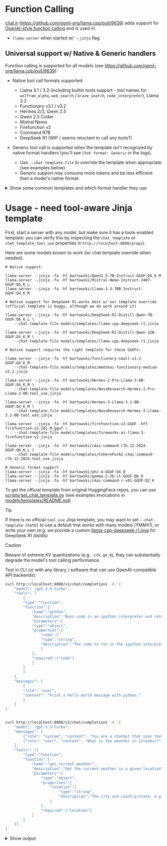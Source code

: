 # Function Calling

[chat.h](../common/chat.h) (https://github.com/ggml-org/llama.cpp/pull/9639) adds support for [OpenAI-style function calling](https://platform.openai.com/docs/guides/function-calling) and is used in:
- `llama-server` when started w/ `--jinja` flag

## Universal support w/ Native & Generic handlers

Function calling is supported for all models (see https://github.com/ggml-org/llama.cpp/pull/9639):

- Native tool call formats supported:
  - Llama 3.1 / 3.3 (including builtin tools support - tool names for `wolfram_alpha`, `web_search` / `brave_search`, `code_interpreter`), Llama 3.2
  - Functionary v3.1 / v3.2
  - Hermes 2/3, Qwen 2.5
  - Qwen 2.5 Coder
  - Mistral Nemo
  - Firefunction v2
  - Command R7B
  - DeepSeek R1 (WIP / seems reluctant to call any tools?)

- Generic tool call is supported when the template isn't recognized by native format handlers (you'll see `Chat format: Generic` in the logs).
  - Use `--chat-template-file` to override the template when appropriate (see examples below)
  - Generic support may consume more tokens and be less efficient than a model's native format.

<details>
<summary>Show some common templates and which format handler they use</summary>

| Template | Format |
|----------|--------|
| Almawave-Velvet-14B.jinja | Hermes 2 Pro |
| AtlaAI-Selene-1-Mini-Llama-3.1-8B.jinja | Llama 3.x |
| CohereForAI-aya-expanse-8b.jinja | Generic |
| CohereForAI-c4ai-command-r-plus-default.jinja | Generic |
| CohereForAI-c4ai-command-r-plus-rag.jinja | Generic |
| CohereForAI-c4ai-command-r-plus-tool_use.jinja | Generic |
| CohereForAI-c4ai-command-r7b-12-2024-default.jinja | Command R7B (extract reasoning) |
| CohereForAI-c4ai-command-r7b-12-2024-rag.jinja | Command R7B (extract reasoning) |
| CohereForAI-c4ai-command-r7b-12-2024-tool_use.jinja | Command R7B (extract reasoning) |
| CohereForAI-c4ai-command-r7b-12-2024.jinja | Generic |
| DavieLion-Llama-3.2-1B-SPIN-iter3.jinja | Generic |
| Delta-Vector-Rei-12B.jinja | Mistral Nemo |
| EpistemeAI-Mistral-Nemo-Instruct-12B-Philosophy-Math.jinja | Mistral Nemo |
| FlofloB-83k_continued_pretraining_Qwen2.5-0.5B-Instruct_Unsloth_merged_16bit.jinja | Hermes 2 Pro |
| FlofloB-test_continued_pretraining_Phi-3-mini-4k-instruct_Unsloth_merged_16bit.jinja | Generic |
| HelpingAI-HAI-SER.jinja | Generic |
| HuggingFaceTB-SmolLM2-1.7B-Instruct.jinja | Generic |
| HuggingFaceTB-SmolLM2-135M-Instruct.jinja | Generic |
| HuggingFaceTB-SmolLM2-360M-Instruct.jinja | Generic |
| INSAIT-Institute-BgGPT-Gemma-2-27B-IT-v1.0.jinja | Generic |
| Ihor-Text2Graph-R1-Qwen2.5-0.5b.jinja | Hermes 2 Pro |
| Infinigence-Megrez-3B-Instruct.jinja | Generic |
| Josephgflowers-TinyLlama_v1.1_math_code-world-test-1.jinja | Generic |
| LGAI-EXAONE-EXAONE-3.5-2.4B-Instruct.jinja | Generic |
| LGAI-EXAONE-EXAONE-3.5-7.8B-Instruct.jinja | Generic |
| LatitudeGames-Wayfarer-12B.jinja | Generic |
| Magpie-Align-Llama-3-8B-Magpie-Align-v0.1.jinja | Generic |
| Magpie-Align-Llama-3.1-8B-Magpie-Align-v0.1.jinja | Generic |
| MaziyarPanahi-calme-3.2-instruct-78b.jinja | Generic |
| MiniMaxAI-MiniMax-Text-01.jinja | Generic |
| MiniMaxAI-MiniMax-VL-01.jinja | Generic |
| NaniDAO-deepseek-r1-qwen-2.5-32B-ablated.jinja | DeepSeek R1 (extract reasoning) |
| NexaAIDev-Octopus-v2.jinja | Generic |
| NousResearch-Hermes-2-Pro-Llama-3-8B-default.jinja | Generic |
| NousResearch-Hermes-2-Pro-Llama-3-8B-tool_use.jinja | Hermes 2 Pro |
| NousResearch-Hermes-2-Pro-Mistral-7B-default.jinja | Generic |
| NousResearch-Hermes-2-Pro-Mistral-7B-tool_use.jinja | Hermes 2 Pro |
| NousResearch-Hermes-3-Llama-3.1-70B-default.jinja | Generic |
| NousResearch-Hermes-3-Llama-3.1-70B-tool_use.jinja | Hermes 2 Pro |
| NovaSky-AI-Sky-T1-32B-Flash.jinja | Hermes 2 Pro |
| NovaSky-AI-Sky-T1-32B-Preview.jinja | Hermes 2 Pro |
| OnlyCheeini-greesychat-turbo.jinja | Generic |
| Orenguteng-Llama-3.1-8B-Lexi-Uncensored-V2.jinja | Llama 3.x |
| OrionStarAI-Orion-14B-Chat.jinja | Generic |
| PowerInfer-SmallThinker-3B-Preview.jinja | Generic |
| PrimeIntellect-INTELLECT-1-Instruct.jinja | Generic |
| Qwen-QVQ-72B-Preview.jinja | Generic |
| Qwen-QwQ-32B-Preview.jinja | Hermes 2 Pro |
| Qwen-Qwen1.5-7B-Chat.jinja | Generic |
| Qwen-Qwen2-7B-Instruct.jinja | Generic |
| Qwen-Qwen2-VL-72B-Instruct.jinja | Generic |
| Qwen-Qwen2-VL-7B-Instruct.jinja | Generic |
| Qwen-Qwen2.5-0.5B.jinja | Hermes 2 Pro |
| Qwen-Qwen2.5-1.5B-Instruct.jinja | Hermes 2 Pro |
| Qwen-Qwen2.5-14B-Instruct-1M.jinja | Hermes 2 Pro |
| Qwen-Qwen2.5-14B.jinja | Hermes 2 Pro |
| Qwen-Qwen2.5-32B-Instruct.jinja | Hermes 2 Pro |
| Qwen-Qwen2.5-32B.jinja | Hermes 2 Pro |
| Qwen-Qwen2.5-3B-Instruct.jinja | Hermes 2 Pro |
| Qwen-Qwen2.5-72B-Instruct.jinja | Hermes 2 Pro |
| Qwen-Qwen2.5-7B-Instruct-1M.jinja | Hermes 2 Pro |
| Qwen-Qwen2.5-7B-Instruct.jinja | Hermes 2 Pro |
| Qwen-Qwen2.5-7B.jinja | Hermes 2 Pro |
| Qwen-Qwen2.5-Coder-32B-Instruct.jinja | Hermes 2 Pro |
| Qwen-Qwen2.5-Coder-7B-Instruct.jinja | Hermes 2 Pro |
| Qwen-Qwen2.5-Math-1.5B.jinja | Hermes 2 Pro |
| Qwen-Qwen2.5-Math-7B-Instruct.jinja | Hermes 2 Pro |
| Qwen-Qwen2.5-VL-3B-Instruct.jinja | Hermes 2 Pro |
| Qwen-Qwen2.5-VL-72B-Instruct.jinja | Hermes 2 Pro |
| Qwen-Qwen2.5-VL-7B-Instruct.jinja | Hermes 2 Pro |
| RWKV-Red-Team-ARWKV-7B-Preview-0.1.jinja | Hermes 2 Pro |
| SakanaAI-TinySwallow-1.5B-Instruct.jinja | Hermes 2 Pro |
| SakanaAI-TinySwallow-1.5B.jinja | Hermes 2 Pro |
| Sao10K-70B-L3.3-Cirrus-x1.jinja | Llama 3.x |
| SentientAGI-Dobby-Mini-Leashed-Llama-3.1-8B.jinja | Llama 3.x |
| SentientAGI-Dobby-Mini-Unhinged-Llama-3.1-8B.jinja | Llama 3.x |
| Steelskull-L3.3-Damascus-R1.jinja | Llama 3.x |
| Steelskull-L3.3-MS-Nevoria-70b.jinja | Llama 3.x |
| Steelskull-L3.3-Nevoria-R1-70b.jinja | Llama 3.x |
| THUDM-glm-4-9b-chat.jinja | Generic |
| THUDM-glm-edge-1.5b-chat.jinja | Generic |
| Tarek07-Progenitor-V1.1-LLaMa-70B.jinja | Llama 3.x |
| TheBloke-FusionNet_34Bx2_MoE-AWQ.jinja | Generic |
| TinyLlama-TinyLlama-1.1B-Chat-v1.0.jinja | Generic |
| UCLA-AGI-Mistral7B-PairRM-SPPO-Iter3.jinja | Generic |
| ValiantLabs-Llama3.1-8B-Enigma.jinja | Llama 3.x |
| abacusai-Fewshot-Metamath-OrcaVicuna-Mistral.jinja | Generic |
| ai21labs-AI21-Jamba-1.5-Large.jinja | Generic |
| allenai-Llama-3.1-Tulu-3-405B-SFT.jinja | Generic |
| allenai-Llama-3.1-Tulu-3-405B.jinja | Generic |
| allenai-Llama-3.1-Tulu-3-8B.jinja | Generic |
| arcee-ai-Virtuoso-Lite.jinja | Hermes 2 Pro |
| arcee-ai-Virtuoso-Medium-v2.jinja | Hermes 2 Pro |
| arcee-ai-Virtuoso-Small-v2.jinja | Hermes 2 Pro |
| avemio-GRAG-NEMO-12B-ORPO-HESSIAN-AI.jinja | Generic |
| bespokelabs-Bespoke-Stratos-7B.jinja | Hermes 2 Pro |
| bfuzzy1-acheron-m1a-llama.jinja | Generic |
| bofenghuang-vigogne-2-70b-chat.jinja | Generic |
| bytedance-research-UI-TARS-72B-DPO.jinja | Generic |
| bytedance-research-UI-TARS-7B-DPO.jinja | Generic |
| bytedance-research-UI-TARS-7B-SFT.jinja | Generic |
| carsenk-phi3.5_mini_exp_825_uncensored.jinja | Generic |
| cyberagent-DeepSeek-R1-Distill-Qwen-14B-Japanese.jinja | DeepSeek R1 (extract reasoning) |
| cyberagent-DeepSeek-R1-Distill-Qwen-32B-Japanese.jinja | DeepSeek R1 (extract reasoning) |
| databricks-dbrx-instruct.jinja | Generic |
| deepseek-ai-DeepSeek-Coder-V2-Instruct.jinja | Generic |
| deepseek-ai-DeepSeek-Coder-V2-Lite-Base.jinja | Generic |
| deepseek-ai-DeepSeek-Coder-V2-Lite-Instruct.jinja | Generic |
| deepseek-ai-DeepSeek-R1-Distill-Llama-70B.jinja | DeepSeek R1 (extract reasoning) |
| deepseek-ai-DeepSeek-R1-Distill-Llama-8B.jinja | DeepSeek R1 (extract reasoning) |
| deepseek-ai-DeepSeek-R1-Distill-Qwen-1.5B.jinja | DeepSeek R1 (extract reasoning) |
| deepseek-ai-DeepSeek-R1-Distill-Qwen-14B.jinja | DeepSeek R1 (extract reasoning) |
| deepseek-ai-DeepSeek-R1-Distill-Qwen-32B.jinja | DeepSeek R1 (extract reasoning) |
| deepseek-ai-DeepSeek-R1-Distill-Qwen-7B.jinja | DeepSeek R1 (extract reasoning) |
| deepseek-ai-DeepSeek-R1-Zero.jinja | DeepSeek R1 (extract reasoning) |
| deepseek-ai-DeepSeek-R1.jinja | DeepSeek R1 (extract reasoning) |
| deepseek-ai-DeepSeek-V2-Lite.jinja | Generic |
| deepseek-ai-DeepSeek-V2.5.jinja | DeepSeek R1 (extract reasoning) |
| deepseek-ai-DeepSeek-V3.jinja | DeepSeek R1 (extract reasoning) |
| deepseek-ai-deepseek-coder-33b-instruct.jinja | Generic |
| deepseek-ai-deepseek-coder-6.7b-instruct.jinja | Generic |
| deepseek-ai-deepseek-coder-7b-instruct-v1.5.jinja | Generic |
| deepseek-ai-deepseek-llm-67b-chat.jinja | Generic |
| deepseek-ai-deepseek-llm-7b-chat.jinja | Generic |
| dicta-il-dictalm2.0-instruct.jinja | Generic |
| ehristoforu-Falcon3-8B-Franken-Basestruct.jinja | Hermes 2 Pro |
| fireworks-ai-llama-3-firefunction-v2.jinja | FireFunction v2 |
| godlikehhd-alpaca_data_sampled_ifd_new_5200.jinja | Hermes 2 Pro |
| godlikehhd-alpaca_data_score_max_0.7_2600.jinja | Hermes 2 Pro |
| google-gemma-2-27b-it.jinja | Generic |
| google-gemma-2-2b-it.jinja | Generic |
| google-gemma-2-2b-jpn-it.jinja | Generic |
| google-gemma-7b-it.jinja | Generic |
| huihui-ai-DeepSeek-R1-Distill-Llama-70B-abliterated.jinja | DeepSeek R1 (extract reasoning) |
| huihui-ai-DeepSeek-R1-Distill-Llama-8B-abliterated.jinja | DeepSeek R1 (extract reasoning) |
| huihui-ai-DeepSeek-R1-Distill-Qwen-14B-abliterated-v2.jinja | DeepSeek R1 (extract reasoning) |
| huihui-ai-DeepSeek-R1-Distill-Qwen-32B-abliterated.jinja | DeepSeek R1 (extract reasoning) |
| huihui-ai-DeepSeek-R1-Distill-Qwen-7B-abliterated-v2.jinja | DeepSeek R1 (extract reasoning) |
| huihui-ai-Qwen2.5-14B-Instruct-1M-abliterated.jinja | Hermes 2 Pro |
| ibm-granite-granite-3.1-8b-instruct.jinja | Generic |
| indischepartij-MiniCPM-3B-OpenHermes-2.5-v2.jinja | Generic |
| inflatebot-MN-12B-Mag-Mell-R1.jinja | Generic |
| jinaai-ReaderLM-v2.jinja | Generic |
| kms7530-chemeng_qwen-math-7b_24_1_100_1_nonmath.jinja | Hermes 2 Pro |
| knifeayumu-Cydonia-v1.3-Magnum-v4-22B.jinja | Mistral Nemo |
| langgptai-qwen1.5-7b-chat-sa-v0.1.jinja | Generic |
| lightblue-DeepSeek-R1-Distill-Qwen-7B-Japanese.jinja | DeepSeek R1 (extract reasoning) |
| mattshumer-Reflection-Llama-3.1-70B.jinja | Generic |
| meetkai-functionary-medium-v3.1.jinja | Functionary v3.1 Llama 3.1 |
| meetkai-functionary-medium-v3.2.jinja | Functionary v3.2 |
| meta-llama-Llama-2-7b-chat-hf.jinja | Generic |
| meta-llama-Llama-3.1-8B-Instruct.jinja | Llama 3.x |
| meta-llama-Llama-3.2-11B-Vision-Instruct.jinja | Llama 3.x |
| meta-llama-Llama-3.2-1B-Instruct.jinja | Llama 3.x |
| meta-llama-Llama-3.2-3B-Instruct.jinja | Llama 3.x |
| meta-llama-Llama-3.3-70B-Instruct.jinja | Llama 3.x |
| meta-llama-Meta-Llama-3-8B-Instruct.jinja | Generic |
| meta-llama-Meta-Llama-3.1-8B-Instruct.jinja | Llama 3.x |
| microsoft-Phi-3-medium-4k-instruct.jinja | Generic |
| microsoft-Phi-3-mini-4k-instruct.jinja | Generic |
| microsoft-Phi-3-small-8k-instruct.jinja | Generic |
| microsoft-Phi-3.5-mini-instruct.jinja | Generic |
| microsoft-Phi-3.5-vision-instruct.jinja | Generic |
| microsoft-phi-4.jinja | Generic |
| migtissera-Tess-3-Mistral-Nemo-12B.jinja | Generic |
| ministral-Ministral-3b-instruct.jinja | Generic |
| mistralai-Codestral-22B-v0.1.jinja | Generic |
| mistralai-Mistral-7B-Instruct-v0.1.jinja | Generic |
| mistralai-Mistral-7B-Instruct-v0.2.jinja | Generic |
| mistralai-Mistral-7B-Instruct-v0.3.jinja | Mistral Nemo |
| mistralai-Mistral-Large-Instruct-2407.jinja | Mistral Nemo |
| mistralai-Mistral-Large-Instruct-2411.jinja | Generic |
| mistralai-Mistral-Nemo-Instruct-2407.jinja | Mistral Nemo |
| mistralai-Mistral-Small-24B-Instruct-2501.jinja | Generic |
| mistralai-Mixtral-8x7B-Instruct-v0.1.jinja | Generic |
| mkurman-Qwen2.5-14B-DeepSeek-R1-1M.jinja | Hermes 2 Pro |
| mlabonne-AlphaMonarch-7B.jinja | Generic |
| mlx-community-Josiefied-Qwen2.5-0.5B-Instruct-abliterated-v1-float32.jinja | Hermes 2 Pro |
| mlx-community-Qwen2.5-VL-7B-Instruct-8bit.jinja | Hermes 2 Pro |
| mobiuslabsgmbh-DeepSeek-R1-ReDistill-Qwen-1.5B-v1.1.jinja | DeepSeek R1 (extract reasoning) |
| netcat420-MFANNv0.20.jinja | Generic |
| netcat420-MFANNv0.24.jinja | Generic |
| netease-youdao-Confucius-o1-14B.jinja | Hermes 2 Pro |
| nvidia-AceMath-7B-RM.jinja | Hermes 2 Pro |
| nvidia-Eagle2-1B.jinja | Hermes 2 Pro |
| nvidia-Eagle2-9B.jinja | Hermes 2 Pro |
| nvidia-Llama-3.1-Nemotron-70B-Instruct-HF.jinja | Llama 3.x |
| onnx-community-DeepSeek-R1-Distill-Qwen-1.5B-ONNX.jinja | DeepSeek R1 (extract reasoning) |
| open-thoughts-OpenThinker-7B.jinja | Hermes 2 Pro |
| openchat-openchat-3.5-0106.jinja | Generic |
| pankajmathur-orca_mini_v6_8b.jinja | Generic |
| princeton-nlp-Mistral-7B-Base-SFT-RDPO.jinja | Generic |
| princeton-nlp-Mistral-7B-Instruct-DPO.jinja | Generic |
| princeton-nlp-Mistral-7B-Instruct-RDPO.jinja | Generic |
| prithivMLmods-Bellatrix-Tiny-1.5B-R1.jinja | Hermes 2 Pro |
| prithivMLmods-Bellatrix-Tiny-1B-R1.jinja | Llama 3.x |
| prithivMLmods-Bellatrix-Tiny-1B-v3.jinja | Generic |
| prithivMLmods-Bellatrix-Tiny-3B-R1.jinja | Llama 3.x |
| prithivMLmods-Blaze-14B-xElite.jinja | Generic |
| prithivMLmods-Calcium-Opus-14B-Elite2-R1.jinja | Hermes 2 Pro |
| prithivMLmods-Calme-Ties-78B.jinja | Generic |
| prithivMLmods-Calme-Ties2-78B.jinja | Generic |
| prithivMLmods-Calme-Ties3-78B.jinja | Generic |
| prithivMLmods-ChemQwen2-vL.jinja | Generic |
| prithivMLmods-GWQ2b.jinja | Generic |
| prithivMLmods-LatexMind-2B-Codec.jinja | Generic |
| prithivMLmods-Llama-3.2-6B-AlgoCode.jinja | Llama 3.x |
| prithivMLmods-Megatron-Opus-14B-Exp.jinja | Hermes 2 Pro |
| prithivMLmods-Megatron-Opus-14B-Stock.jinja | Hermes 2 Pro |
| prithivMLmods-Megatron-Opus-7B-Exp.jinja | Hermes 2 Pro |
| prithivMLmods-Omni-Reasoner-Merged.jinja | Hermes 2 Pro |
| prithivMLmods-Omni-Reasoner4-Merged.jinja | Hermes 2 Pro |
| prithivMLmods-Primal-Opus-14B-Optimus-v1.jinja | Hermes 2 Pro |
| prithivMLmods-QwQ-Math-IO-500M.jinja | Hermes 2 Pro |
| prithivMLmods-Qwen-7B-Distill-Reasoner.jinja | DeepSeek R1 (extract reasoning) |
| prithivMLmods-Qwen2.5-1.5B-DeepSeek-R1-Instruct.jinja | Hermes 2 Pro |
| prithivMLmods-Qwen2.5-14B-DeepSeek-R1-1M.jinja | Hermes 2 Pro |
| prithivMLmods-Qwen2.5-32B-DeepSeek-R1-Instruct.jinja | Hermes 2 Pro |
| prithivMLmods-Qwen2.5-7B-DeepSeek-R1-1M.jinja | Hermes 2 Pro |
| prithivMLmods-Triangulum-v2-10B.jinja | Hermes 2 Pro |
| qingy2024-Falcon3-2x10B-MoE-Instruct.jinja | Hermes 2 Pro |
| rubenroy-Zurich-14B-GCv2-5m.jinja | Hermes 2 Pro |
| rubenroy-Zurich-7B-GCv2-5m.jinja | Hermes 2 Pro |
| silma-ai-SILMA-Kashif-2B-Instruct-v1.0.jinja | Generic |
| simplescaling-s1-32B.jinja | Hermes 2 Pro |
| sometimesanotion-Lamarck-14B-v0.7.jinja | Hermes 2 Pro |
| sonthenguyen-zephyr-sft-bnb-4bit-DPO-mtbr-180steps.jinja | Generic |
| sthenno-tempesthenno-icy-0130.jinja | Generic |
| sumink-qwft.jinja | Hermes 2 Pro |
| teknium-OpenHermes-2.5-Mistral-7B.jinja | Generic |
| thirdeyeai-elevate360m.jinja | Generic |
| tiiuae-Falcon3-10B-Instruct.jinja | Hermes 2 Pro |
| unsloth-DeepSeek-R1-Distill-Llama-8B-unsloth-bnb-4bit.jinja | DeepSeek R1 (extract reasoning) |
| unsloth-DeepSeek-R1-Distill-Llama-8B.jinja | DeepSeek R1 (extract reasoning) |
| unsloth-DeepSeek-R1.jinja | DeepSeek R1 (extract reasoning) |
| unsloth-Mistral-Small-24B-Instruct-2501-unsloth-bnb-4bit.jinja | Generic |
| upstage-solar-pro-preview-instruct.jinja | Generic |
| whyhow-ai-PatientSeek.jinja | Generic |
| xwen-team-Xwen-72B-Chat.jinja | Hermes 2 Pro |
| xwen-team-Xwen-7B-Chat.jinja | Hermes 2 Pro |

This table can be generated with:

```bash
./build/bin/test-chat ../minja/build/tests/*.jinja 2>/dev/null
```

</details>

# Usage - need tool-aware Jinja template

First, start a server with any model, but make sure it has a tools-enabled template: you can verify this by inspecting the `chat_template` or `chat_template_tool_use` properties in `http://localhost:8080/props`).

Here are some models known to work (w/ chat template override when needed):

```shell
# Native support:

llama-server --jinja -fa -hf bartowski/Qwen2.5-7B-Instruct-GGUF:Q4_K_M
llama-server --jinja -fa -hf bartowski/Mistral-Nemo-Instruct-2407-GGUF:Q6_K_L
llama-server --jinja -fa -hf bartowski/Llama-3.3-70B-Instruct-GGUF:Q4_K_M

# Native support for DeepSeek R1 works best w/ our template override (official template is buggy, although we do work around it)

llama-server --jinja -fa -hf bartowski/DeepSeek-R1-Distill-Qwen-7B-GGUF:Q6_K_L \
    --chat-template-file models/templates/llama-cpp-deepseek-r1.jinja

llama-server --jinja -fa -hf bartowski/DeepSeek-R1-Distill-Qwen-32B-GGUF:Q4_K_M \
    --chat-template-file models/templates/llama-cpp-deepseek-r1.jinja

# Native support requires the right template for these GGUFs:

llama-server --jinja -fa -hf bartowski/functionary-small-v3.2-GGUF:Q4_K_M
    --chat-template-file models/templates/meetkai-functionary-medium-v3.2.jinja

llama-server --jinja -fa -hf bartowski/Hermes-2-Pro-Llama-3-8B-GGUF:Q4_K_M \
    --chat-template-file models/templates/NousResearch-Hermes-2-Pro-Llama-3-8B-tool_use.jinja

llama-server --jinja -fa -hf bartowski/Hermes-3-Llama-3.1-8B-GGUF:Q4_K_M \
    --chat-template-file models/templates/NousResearch-Hermes-3-Llama-3.1-8B-tool_use.jinja

llama-server --jinja -fa -hf bartowski/firefunction-v2-GGUF -hff firefunction-v2-IQ1_M.gguf \
    --chat-template-file models/templates/fireworks-ai-llama-3-firefunction-v2.jinja

llama-server --jinja -fa -hf bartowski/c4ai-command-r7b-12-2024-GGUF:Q6_K_L \
    --chat-template-file models/templates/CohereForAI-c4ai-command-r7b-12-2024-tool_use.jinja

# Generic format support
llama-server --jinja -fa -hf bartowski/phi-4-GGUF:Q4_0
llama-server --jinja -fa -hf bartowski/gemma-2-2b-it-GGUF:Q8_0
llama-server --jinja -fa -hf bartowski/c4ai-command-r-v01-GGUF:Q2_K
```

To get the official template from original HuggingFace repos, you can use [scripts/get_chat_template.py](../scripts/get_chat_template.py) (see examples invocations in [models/templates/README.md](../models/templates/README.md))

> [!TIP]
> If there is no official `tool_use` Jinja template, you may want to set `--chat-template chatml` to use a default that works with many models (YMMV!), or write your own (e.g. we provide a custom [llama-cpp-deepseek-r1.jinja](../models/templates/llama-cpp-deepseek-r1.jinja) for DeepSeek R1 distills)

> [!CAUTION]
> Beware of extreme KV quantizations (e.g. `-ctk q4_0`), they can substantially degrade the model's tool calling performance.

Test in CLI (or with any library / software that can use OpenAI-compatible API backends):

```bash
curl http://localhost:8080/v1/chat/completions -d '{
    "model": "gpt-3.5-turbo",
    "tools": [
        {
        "type":"function",
        "function":{
            "name":"python",
            "description":"Runs code in an ipython interpreter and returns the result of the execution after 60 seconds.",
            "parameters":{
            "type":"object",
            "properties":{
                "code":{
                "type":"string",
                "description":"The code to run in the ipython interpreter."
                }
            },
            "required":["code"]
            }
        }
        }
    ],
    "messages": [
        {
        "role": "user",
        "content": "Print a hello world message with python."
        }
    ]
}'


curl http://localhost:8080/v1/chat/completions -d '{
    "model": "gpt-3.5-turbo",
    "messages": [
        {"role": "system", "content": "You are a chatbot that uses tools/functions. Dont overthink things."},
        {"role": "user", "content": "What is the weather in Istanbul?"}
    ],
    "tools": [{
        "type":"function",
        "function":{
            "name":"get_current_weather",
            "description":"Get the current weather in a given location",
            "parameters":{
                "type":"object",
                "properties":{
                    "location":{
                        "type":"string",
                        "description":"The city and country/state, e.g. `San Francisco, CA`, or `Paris, France`"
                    }
                },
                "required":["location"]
            }
        }
    }]
}'
```

<details>
<summary>Show output</summary>

```json
{
"choices": [
    {
    "finish_reason": "tool",
    "index": 0,
    "message": {
        "content": null,
        "tool_calls": [
        {
            "name": "python",
            "arguments": "{\"code\":\" \\nprint(\\\"Hello, World!\\\")\"}"
        }
        ],
        "role": "assistant"
    }
    }
],
"created": 1727287211,
"model": "gpt-3.5-turbo",
"object": "chat.completion",
"usage": {
    "completion_tokens": 16,
    "prompt_tokens": 44,
    "total_tokens": 60
},
"id": "chatcmpl-Htbgh9feMmGM0LEH2hmQvwsCxq3c6Ni8"
}
```

</details>
